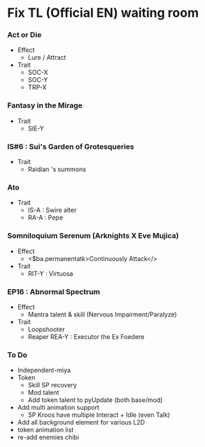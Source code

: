 # Fix TL (Official EN) waiting room

### Act or Die
- Effect
    - Lure / Attract
- Trait
    - SOC-X
    - SOC-Y
    - TRP-X

### Fantasy in the Mirage
- Trait
    - SIE-Y

### IS#6 : Sui's Garden of Grotesqueries
- Trait
    - Raidian 's summons

### Ato
- Trait
    - IS-A : Swire alter
    - RA-A : Pepe

### Somniloquium Serenum (Arknights X Eve Mujica)
- Effect
    - <$ba.permanentatk>Continuously Attack</>
- Trait
    - RIT-Y : Virtuosa

### EP16 : Abnormal Spectrum
- Effect
    - Mantra talent & skill (Nervous Impairment/Paralyze)
- Trait
    - Loopshooter
    - Reaper REA-Y : Executor the Ex Foedere

### To Do
- Independent-miya
- Token
    - Skill SP recovery
    - Mod talent
    - Add token talent to pyUpdate (both base/mod)
- Add multi animation support
    - SP Kroos have multiple Interact + Idle (even Talk)
- Add all background element for various L2D
- token animation list
- re-add enemies chibi